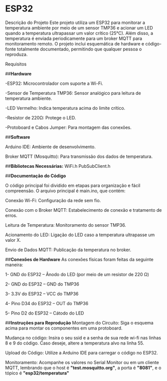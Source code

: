 # ESP32
Descrição do Projeto
Este projeto utiliza um ESP32 para monitorar a temperatura ambiente por meio de um sensor TMP36 e acionar um LED quando a temperatura ultrapassar um valor crítico (25°C). Além disso, a temperatura é enviada periodicamente para um broker MQTT para monitoramento remoto. O projeto inclui esquemática de hardware e código-fonte totalmente documentado, permitindo que qualquer pessoa o reproduza.

Requisitos

##**Hardware**

-ESP32: Microcontrolador com suporte a Wi-Fi. 

-Sensor de Temperatura TMP36: Sensor analógico para leitura de temperatura ambiente.

-LED Vermelho: Indica temperatura acima do limite crítico.

-Resistor de 220Ω: Protege o LED.

-Protoboard e Cabos Jumper: Para montagem das conexões.



##**Software**

Arduino IDE: Ambiente de desenvolvimento.

Broker MQTT (Mosquitto): Para transmissão dos dados de temperatura.



##**Bibliotecas Necessárias:**
WiFi.h
PubSubClient.h



##**Documentação do Código**

O código principal foi dividido em etapas para organização e fácil compreensão. O arquivo principal é main.ino, que contém:

Conexão Wi-Fi: Configuração da rede sem fio.

Conexão com o Broker MQTT: Estabelecimento de conexão e tratamento de erros.

Leitura de Temperatura: Monitoramento do sensor TMP36.

Acionamento do LED: Ligação do LED caso a temperatura ultrapasse um valor X.

Envio de Dados MQTT: Publicação da temperatura no broker.


##**Conexões de Hardware**
As conexões físicas foram feitas da seguinte maneira:

1-	GND do ESP32 – Ânodo do LED (por meio de um resistor de 220 Ω)

2-	GND do ESP32 – GND do TMP36

3-	3.3V do ESP32 – VCC do TMP36

4-	Pino D34 do ESP32 – OUT do TMP36

5-	Pino D2 do ESP32 – Cátodo do LED



##**Instruções para Reprodução**
Montagem do Circuito: Siga o esquema acima para montar os componentes em uma protoboard.

Mudança no código: Insira o seu ssid e a senha de sua rede wi-fi nas linhas 8 e 9 do código. Caso deseje, altere a temperatura alvo na linha 55.

Upload do Código: Utilize a Arduino IDE para carregar o código no ESP32.

Monitoramento: Acompanhe os valores no Serial Monitor ou em um cliente MQTT, lembrando que o host é **"test.mosquitto.org"**, a porta é **"8081"**, e o tópico é **"esp32/temperatura"**
